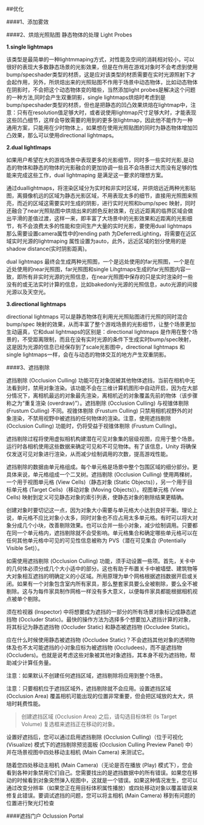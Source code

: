 ##优化

####1、添加雾效

####2、烘焙光照贴图
    静态物体的处理
    Light Probes

**1.single lightmaps**

该类型是最简单的一种lightmmaping方式，对性能及空间的消耗相对较小，可以很好的表现大多数静态场景的光影效果，但是在作用在游戏对象时不会考虑到使用bump/specshader类型的材质，这是应对该类型的材质需要在实时光源照射下才会起作用，另外，所烘焙出来的光照贴图不作用于场景中动态物体，比如动态物体在阴影时，不会把这个动态物体变的暗些，当然添加light probes是解决这个问题的一种方法,同时会产生双重阴影，single lightmaps烘焙时考虑到是bump/specshader类型的材质，但也是把静态的凹凸效果烘焙在lightmap中，注意：只有在resolution值足够大时，或者说使用lightmap尺寸足够大时，才能表现这些凹凸细节，这样会导致需要的用到的更多张lightmap，因此他不能作为一种通用方案，只能用在少时物体上，如果想在使用光照贴图的同时为静态物体增加凹凸效果，那么可以使用directional lightmaps。

**2.dual lightlmaps**

如果用户希望在大的游戏场景中表现更多的光影细节，同时多一些实时光影,是动态的物体和静态的物体的光影融合的更加协调一些且不会场景过大而没有足够的性能来完成这些工作，dual lightmaping 是满足这一要求的理想方案。

通过duallightmaps，将渲染区域分为实时和非实时区域，并烘焙远近两种光影贴图，离摄像机远的区域为静态光影区域，不用表现太多的细节，直接用光照图来照亮，而近的区域这需要实时生成的阴影，进行实时光照和bump/spec 映射，同时还融合了near光照贴图中烘焙出来的颜色反射效果，在远近距离的临界区域会做出平滑的差值过渡，这样一来，即丰富了大场景中的光影效果和近距离的光影细节，有不会浪费太多的性能和空间生产大量的实时光影，要使用dual lightmaps 那么需要设置camera属性中的rending path 为DeferredLighting，将需要在近区域实时光源的lightmaping 属性设置为auto，此外，远近区域的划分使用的是shadow distance(实时阴影距离)。

dual lightmaps 最终会生成两种光照图，一个是远处使用的far光照图，一个是在近处使用的near光照图，far光照图和single Lihgtmaps生成的far光照图内容一致，即所有非实时光源的光照信息，在near光照图中保存的只是实时渲染时一些没有的或无法实时计算的信息，比如bakedonly光源的光照信息，auto光源的间接光源以及天空光。

**3.directional  lightmaps**

directional lightmaps 可以是静态物体在利用光光照贴图进行光照的同时混合bump/spec 映射的效果，从而丰富了整个游戏场景的光影细节，让整个场景更加生动逼真，它和dual lightmaps的区别是：directional lightmaps 是作用在整个场景的，不受距离限制，而且在没有实时光源的条件下生成实时bump/spec映射，这是因为光源的信息已经保存到了scale光影图中，directional lightmaps 和single lightmaps一样，会在与动态的物体交互的地方产生双重阴影。


####3、遮挡剔除

遮挡剔除 (Occlusion Culling) 功能可在对象因被其他物体遮挡，当前在相机中无法看到时，禁用对象渲染。该功能不会在三维计算机图形中自动开启，因为在大部分情况下，离相机最远的对象最先渲染，离相机近的对象覆盖先前的物体（该步骤称之为“重复渲染 (overdraw)”）。遮挡剔除 (Occlusion Culling) 与视锥体剔除 (Frustum Culling) 不同。视锥体剔除 (Frustum Culling) 只禁用相机视野外的对象渲染，不禁用视野中被遮挡的任何物体的渲染。注意，使用遮挡剔除 (Occlusion Culling) 功能时，仍将受益于视锥体剔除 (Frustum Culling)。

遮挡剔除过程将使用虚拟相机构建潜在可见对象集的层级视图，应用于整个场景。运行时各相机使用这些数据来确定可见和不可见物体。有了该信息，Unity 将确保仅发送可见对象进行渲染，从而减少绘制调用的次数，提高游戏性能。

遮挡剔除的数据由单元格组成。每个单元格是场景中整个包围区域的细分部分。更具体来说，单元格组成一个二叉树。遮挡剔除 (Occlusion Culling) 使用两棵树，一个用于视图单元格 (View Cells)（静态对象 (Static Objects)），另一个用于目标单元格 (Target Cells)（移动对象 (Moving Objects)）。视图单元格 (View Cells) 映射到定义可见静态对象的索引列表，使静态对象的剔除结果更精确。

创建对象时要切记这一点，因为对象大小需要与单元格大小达到良好平衡。理论上说，单元格不应比对象小太多，同时对象也不应占用太多单元格。有时可以将大对象分成几个小块，改善剔除效果。也可以合并一些小对象，减少绘制调用。只要都在同一个单元格内，遮挡剔除就不会受影响。单元格集合和确定哪些单元格可以在任何其他单元格中可见的可见性信息被称为 PVS（潜在可见集合 (Potentially Visible Set)）。

如需使用遮挡剔除 (Occlusion Culling) 功能，须手动设置一些项。首先，关卡中的几何体必须分成几个大小适中的部分。这也有助于布置关卡中被墙壁、建筑物等大对象相互遮挡的明确定义的小区域。所用原理为单个网格根据遮挡数据开启或关闭。如果有一个对象包含室内所有家具，那么整套家具要么全被剔除，要么全不被剔除。这与为每件家具制作网格一样没有多大意义，以便每件家具都能根据相机视点被单个剔除。

须在检视器 (Inspector) 中将想要成为遮挡的一部分的所有场景对象标记成静态遮挡物 (Occluder Static)。最快的操作方法为选择多个想要加入遮挡计算的对象，将其标记为静态遮挡物 (Occluder Static) 和静态被遮挡物 (Occludee Static)。

应在什么时候使用静态被遮挡物 (Occludee Static)？不会遮挡其他对象的透明物体及也不太可能遮挡的小对象应标为被遮挡物 (Occludees)，而不是遮挡物 (Occluders)。也就是说考虑这些对象被其他对象遮挡，其本身不视为遮挡物，帮助减少计算任务量。

注意：如果默认不创建任何遮挡区域，遮挡剔除将应用到整个场景。

注意：只要相机位于遮挡区域外，遮挡剔除就不会应用。设置遮挡区域 (Occlusion Area) 覆盖相机可能出现的位置非常重要，但会把区域放的太大，烘培时耗费性能。

>创建遮挡区域 (Occlusion Area) 之后，请勾选目标体积 (Is Target Volume) 复选框来遮挡正在移动的对象。

设置好遮挡后，您可以通过启用遮挡剔除 (Occlusion Culling)（位于可视化 (Visualize) 模式下的遮挡剔除预览面板 (Occlusion Culling Preview Panel) 中）并在场景视图中四处移动主相机 (Main Camera) 来测试它。

随着您四处移动主相机 (Main Camera)（无论是否在播放 (Play) 模式下），您会看到各种对象禁用它们自己。您需要找出的是遮挡数据中的所有错误。如果您在移动的时候看到对象突然弹入视图中，这就是一个错误。如果这种情况发生，您可以通过改变分辨率（如果您正在用目标体积属性播放）或四处移动对象以覆盖错误来修复此错误。要调试遮挡的问题，您可以将主相机 (Main Camera) 移到有问题的位置进行聚光灯检查

####遮挡门户 Oclussion Portal